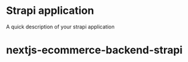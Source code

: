 # Strapi application

A quick description of your strapi application
# nextjs-ecommerce-backend-strapi
